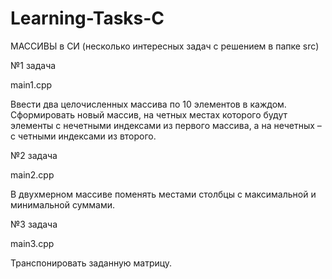 # Learning-Tasks-C
МАССИВЫ в СИ (несколько интересных задач с решением в папке src)

№1 задача

main1.cpp

Ввести два целочисленных массива по 10 элементов в каждом. Сформировать новый массив, на четных местах которого будут элементы с нечетными индексами из первого массива, а на нечетных – с четными индексами из второго.


№2 задача

main2.cpp

В двухмерном массиве поменять местами столбцы с максимальной и минимальной суммами.


№3 задача

main3.cpp

Транспонировать заданную матрицу.
